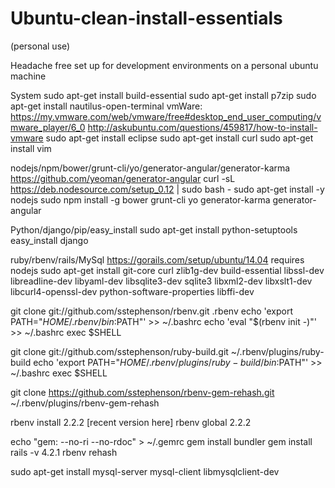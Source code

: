 # Ubuntu-clean-install-essentials
(personal use)

Headache free set up for development environments on a personal ubuntu machine

System
  sudo apt-get install build-essential
  sudo apt-get install p7zip
  sudo apt-get install nautilus-open-terminal
  vmWare: https://my.vmware.com/web/vmware/free#desktop_end_user_computing/vmware_player/6_0
    http://askubuntu.com/questions/459817/how-to-install-vmware
  sudo apt-get install eclipse
  sudo apt-get install curl
  sudo apt-get install vim

nodejs/npm/bower/grunt-cli/yo/generator-angular/generator-karma  https://github.com/yeoman/generator-angular
  curl -sL https://deb.nodesource.com/setup_0.12 | sudo bash -
  sudo apt-get install -y nodejs
  sudo npm install -g bower grunt-cli yo generator-karma generator-angular

Python/django/pip/easy_install
  sudo apt-get install python-setuptools
  easy_install django
  
ruby/rbenv/rails/MySql https://gorails.com/setup/ubuntu/14.04 requires nodejs
  sudo apt-get install git-core curl zlib1g-dev build-essential libssl-dev libreadline-dev libyaml-dev libsqlite3-dev        sqlite3 libxml2-dev libxslt1-dev libcurl4-openssl-dev python-software-properties libffi-dev
  
  git clone git://github.com/sstephenson/rbenv.git .rbenv
  echo 'export PATH="$HOME/.rbenv/bin:$PATH"' >> ~/.bashrc
  echo 'eval "$(rbenv init -)"' >> ~/.bashrc
  exec $SHELL

  git clone git://github.com/sstephenson/ruby-build.git ~/.rbenv/plugins/ruby-build
  echo 'export PATH="$HOME/.rbenv/plugins/ruby-build/bin:$PATH"' >> ~/.bashrc
  exec $SHELL

  git clone https://github.com/sstephenson/rbenv-gem-rehash.git ~/.rbenv/plugins/rbenv-gem-rehash

  rbenv install 2.2.2 [recent version here]
  rbenv global 2.2.2

  echo "gem: --no-ri --no-rdoc" > ~/.gemrc
  gem install bundler
  gem install rails -v 4.2.1
  rbenv rehash
  
  sudo apt-get install mysql-server mysql-client libmysqlclient-dev
